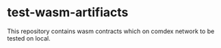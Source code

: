 # test-wasm-artifiacts

This repository contains wasm contracts which on comdex network to be tested on local.
